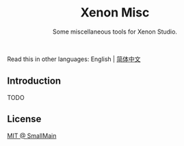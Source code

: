 <!-- 名字 -->
<h1 align="center">Xenon Misc</h1>
<!-- 描述 -->
<p align="center">Some miscellaneous tools for Xenon Studio.</p>
<br/>

Read this in other languages: English | [简体中文](./README_zh-CN.md)

## Introduction

TODO

## License

[MIT @ SmallMain](../LICENSE)
